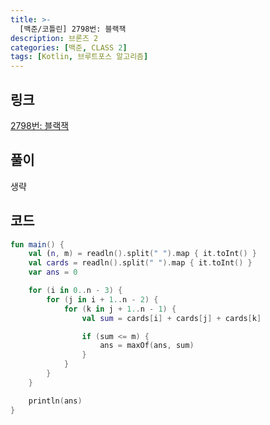 ```yaml
---
title: >-
  [백준/코틀린] 2798번: 블랙잭
description: 브론즈 2
categories: [백준, CLASS 2]
tags: [Kotlin, 브루트포스 알고리즘]
---
```


## 링크
[2798번: 블랙잭](https://www.acmicpc.net/problem/2798)

## 풀이
생략

## 코드
```kotlin
fun main() {
    val (n, m) = readln().split(" ").map { it.toInt() }
    val cards = readln().split(" ").map { it.toInt() }
    var ans = 0

    for (i in 0..n - 3) {
        for (j in i + 1..n - 2) {
            for (k in j + 1..n - 1) {
                val sum = cards[i] + cards[j] + cards[k]

                if (sum <= m) {
                    ans = maxOf(ans, sum)
                }
            }
        }
    }

    println(ans)
}

```
